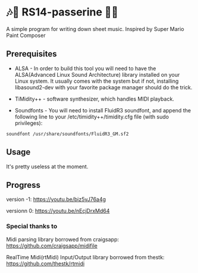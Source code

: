 # 🎶🎵 RS14-passerine 🎵🎶

A simple program for writing down sheet music. Inspired by Super Mario Paint Composer

## Prerequisites

- ALSA - In order to build this tool you will need to have the ALSA(Advanced Linux Sound Architecture) library installed on your Linux system. It usually comes with the system but if not, installing libasound2-dev with your favorite package manager should do the trick.

- TiMidity++ - software synthesizer, which handles MIDI playback.

- Soundfonts - You will need to install FluidR3 soundfont, and append the following line to your /etc/timidity++/timidity.cfg file (with sudo privileges):

```
soundfont /usr/share/soundfonts/FluidR3_GM.sf2
```

## Usage

It's pretty useless at the moment.

## Progress

version -1: https://youtu.be/biz5vJ76a4g

versionn 0: https://youtu.be/nEcjDrxMd64

### Special thanks to

Midi parsing library borrowed from craigsapp:
https://github.com/craigsapp/midifile

RealTime Midi(rtMidi) Input/Output library borrowed from thestk:
https://github.com/thestk/rtmidi
